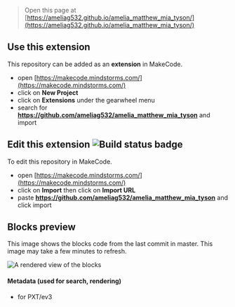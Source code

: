 > Open this page at [https://ameliag532.github.io/amelia_matthew_mia_tyson/](https://ameliag532.github.io/amelia_matthew_mia_tyson/)

## Use this extension

This repository can be added as an **extension** in MakeCode.

* open [https://makecode.mindstorms.com/](https://makecode.mindstorms.com/)
* click on **New Project**
* click on **Extensions** under the gearwheel menu
* search for **https://github.com/ameliag532/amelia_matthew_mia_tyson** and import

## Edit this extension ![Build status badge](https://github.com/ameliag532/amelia_matthew_mia_tyson/workflows/MakeCode/badge.svg)

To edit this repository in MakeCode.

* open [https://makecode.mindstorms.com/](https://makecode.mindstorms.com/)
* click on **Import** then click on **Import URL**
* paste **https://github.com/ameliag532/amelia_matthew_mia_tyson** and click import

## Blocks preview

This image shows the blocks code from the last commit in master.
This image may take a few minutes to refresh.

![A rendered view of the blocks](https://github.com/ameliag532/amelia_matthew_mia_tyson/raw/master/.github/makecode/blocks.png)

#### Metadata (used for search, rendering)

* for PXT/ev3
<script src="https://makecode.com/gh-pages-embed.js"></script><script>makeCodeRender("{{ site.makecode.home_url }}", "{{ site.github.owner_name }}/{{ site.github.repository_name }}");</script>
